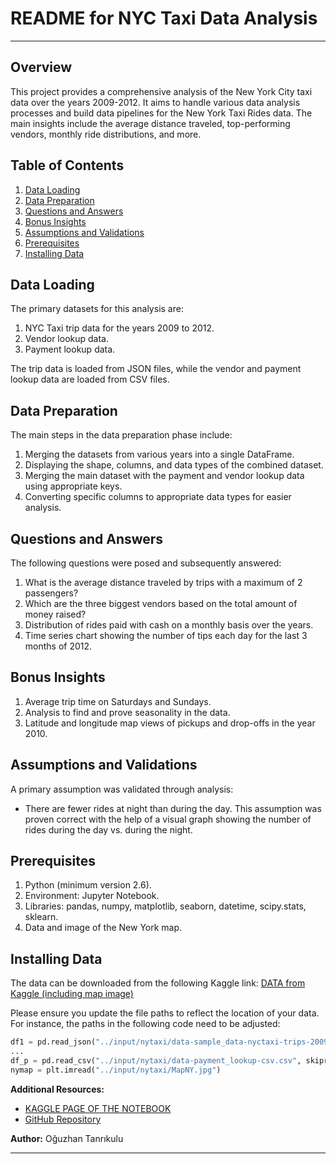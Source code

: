 # README for NYC Taxi Data Analysis

---

## Overview

This project provides a comprehensive analysis of the New York City taxi data over the years 2009-2012. It aims to handle various data analysis processes and build data pipelines for the New York Taxi Rides data. The main insights include the average distance traveled, top-performing vendors, monthly ride distributions, and more.

## Table of Contents
1. [Data Loading](#data-loading)
2. [Data Preparation](#data-preparation)
3. [Questions and Answers](#questions-and-answers)
4. [Bonus Insights](#bonus-insights)
5. [Assumptions and Validations](#assumptions-and-validations)
6. [Prerequisites](#prerequisites)
7. [Installing Data](#installing-data)

## Data Loading

The primary datasets for this analysis are:
1. NYC Taxi trip data for the years 2009 to 2012.
2. Vendor lookup data.
3. Payment lookup data.

The trip data is loaded from JSON files, while the vendor and payment lookup data are loaded from CSV files.

## Data Preparation

The main steps in the data preparation phase include:

1. Merging the datasets from various years into a single DataFrame.
2. Displaying the shape, columns, and data types of the combined dataset.
3. Merging the main dataset with the payment and vendor lookup data using appropriate keys.
4. Converting specific columns to appropriate data types for easier analysis.

## Questions and Answers

The following questions were posed and subsequently answered:

1. What is the average distance traveled by trips with a maximum of 2 passengers?
2. Which are the three biggest vendors based on the total amount of money raised?
3. Distribution of rides paid with cash on a monthly basis over the years.
4. Time series chart showing the number of tips each day for the last 3 months of 2012.

## Bonus Insights

1. Average trip time on Saturdays and Sundays.
2. Analysis to find and prove seasonality in the data.
3. Latitude and longitude map views of pickups and drop-offs in the year 2010.

## Assumptions and Validations

A primary assumption was validated through analysis:

- There are fewer rides at night than during the day. This assumption was proven correct with the help of a visual graph showing the number of rides during the day vs. during the night.

## Prerequisites

1. Python (minimum version 2.6).
2. Environment: Jupyter Notebook.
3. Libraries: pandas, numpy, matplotlib, seaborn, datetime, scipy.stats, sklearn.
4. Data and image of the New York map.

## Installing Data

The data can be downloaded from the following Kaggle link: [DATA from Kaggle (including map image)](https://www.kaggle.com/oguzhantanrikulu/nytaxi/download)

Please ensure you update the file paths to reflect the location of your data. For instance, the paths in the following code need to be adjusted:

```python
df1 = pd.read_json("../input/nytaxi/data-sample_data-nyctaxi-trips-2009-json_corrigido.json", lines=True)
...
df_p = pd.read_csv("../input/nytaxi/data-payment_lookup-csv.csv", skiprows = 1)
nymap = plt.imread("../input/nytaxi/MapNY.jpg")
```

**Additional Resources:**
- [KAGGLE PAGE OF THE NOTEBOOK](https://www.kaggle.com/oguzhantanrikulu/notebook81c11a26b9)
- [GitHub Repository](https://github.com/oguzhantanrikulu/NYtaxi)

**Author:** Oğuzhan Tanrıkulu

---
